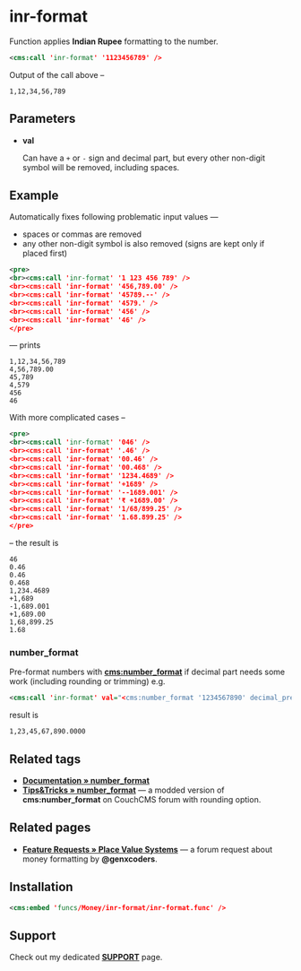 # inr-format

Function applies **Indian Rupee** formatting to the number.

```xml
<cms:call 'inr-format' '1123456789' />
```

Output of the call above –

`1,12,34,56,789`

## Parameters

* **val**

   Can have a `+` or `-` sign and decimal part, but every other non-digit symbol will be removed, including spaces.

## Example

Automatically fixes following problematic input values —

* spaces or commas are removed
* any other non-digit symbol is also removed (signs are kept only if placed first)

```xml
<pre>
<br><cms:call 'inr-format' '1 123 456 789' />
<br><cms:call 'inr-format' '456,789.00' />
<br><cms:call 'inr-format' '45789.--' />
<br><cms:call 'inr-format' '4579.' />
<br><cms:call 'inr-format' '456' />
<br><cms:call 'inr-format' '46' />
</pre>
```

— prints

```
1,12,34,56,789
4,56,789.00
45,789
4,579
456
46
```

With more complicated cases –

```xml
<pre>
<br><cms:call 'inr-format' '046' />
<br><cms:call 'inr-format' '.46' />
<br><cms:call 'inr-format' '00.46' />
<br><cms:call 'inr-format' '00.468' />
<br><cms:call 'inr-format' '1234.4689' />
<br><cms:call 'inr-format' '+1689' />
<br><cms:call 'inr-format' '--1689.001' />
<br><cms:call 'inr-format' '₹ +1689.00' />
<br><cms:call 'inr-format' '1/68/899.25' />
<br><cms:call 'inr-format' '1.68.899.25' />
</pre>
```

– the result is

```
46
0.46
0.46
0.468
1,234.4689
+1,689
-1,689.001
+1,689.00
1,68,899.25
1.68
```

### number_format

Pre-format numbers with [**cms:number_format**](#related-tags) if decimal part needs some work (including rounding or trimming) e.g.

```xml
<cms:call 'inr-format' val="<cms:number_format '1234567890' decimal_precision='4' />" />
```

result is

`1,23,45,67,890.0000`

## Related tags

* [**Documentation &raquo; number_format**](https://docs.couchcms.com/tags-reference/number_format.html)
* [**Tips&Tricks » number_format**](https://www.couchcms.com/forum/viewtopic.php?f=8&t=11423#p34927) — a modded version of **cms:number_format** on CouchCMS forum with rounding option.

## Related pages

* [**Feature Requests » Place Value Systems**](https://www.couchcms.com/forum/viewtopic.php?f=3&t=13250) — a forum request about money formatting by **@genxcoders**.

## Installation

```xml
<cms:embed 'funcs/Money/inr-format/inr-format.func' />
```

## Support

Check out my dedicated [**SUPPORT**](/SUPPORT.md) page.
